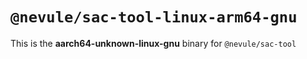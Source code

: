 # `@nevule/sac-tool-linux-arm64-gnu`

This is the **aarch64-unknown-linux-gnu** binary for `@nevule/sac-tool`
